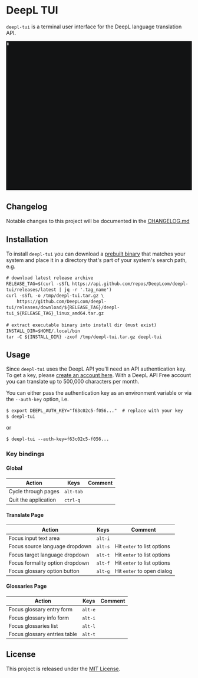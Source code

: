 # DeepL TUI

`deepl-tui` is a terminal user interface for the DeepL language translation API.

![](./assets/demo/demo.gif)

## Changelog

Notable changes to this project will be documented in the [CHANGELOG.md](./CHANGELOG.md)

## Installation

To install `deepl-tui` you can download a [prebuilt binary][prebuilt-binaries]
that matches your system and place it in a directory that's part of your
system's search path, e.g.
```shell
# download latest release archive
RELEASE_TAG=$(curl -sSfL https://api.github.com/repos/DeepLcom/deepl-tui/releases/latest | jq -r '.tag_name')
curl -sSfL -o /tmp/deepl-tui.tar.gz \
    https://github.com/DeepLcom/deepl-tui/releases/download/${RELEASE_TAG}/deepl-tui_${RELEASE_TAG}_linux_amd64.tar.gz

# extract executable binary into install dir (must exist)
INSTALL_DIR=$HOME/.local/bin
tar -C ${INSTALL_DIR} -zxof /tmp/deepl-tui.tar.gz deepl-tui
```

## Usage

Since `deepl-tui` uses the DeepL API you'll need an API authentication key.
To get a key, please [create an account here][create-account]. With a DeepL API 
Free account you can translate up to 500,000 characters per month.

You can either pass the authentication key as an environment variable or via
the `--auth-key` option, i.e.
```shell
$ export DEEPL_AUTH_KEY="f63c02c5-f056..."  # replace with your key
$ deepl-tui
```
or
```shell
$ deepl-tui --auth-key=f63c02c5-f056...
```

### Key bindings

#### Global

| Action               | Keys      | Comment |
| ---                  | ---       | ---     |
| Cycle through pages  | `alt-tab` |         |
| Quit the application | `ctrl-q`  |         |

#### Translate Page

| Action                          | Keys    | Comment                     |
| ---                             | ---     | ---                         |
| Focus input text area           | `alt-i` |                             |
| Focus source language dropdown  | `alt-s` | Hit `enter` to list options |
| Focus target language dropdown  | `alt-t` | Hit `enter` to list options |
| Focus formality option dropdown | `alt-f` | Hit `enter` to list options |
| Focus glossary option button    | `alt-g` | Hit `enter` to open dialog  |

#### Glossaries Page

| Action                       | Keys    | Comment |
| ---                          | ---     | ---     |
| Focus glossary entry form    | `alt-e` |         |
| Focus glossary info form     | `alt-i` |         |
| Focus glossaries list        | `alt-l` |         |
| Focus glossary entries table | `alt-t` |         |

## License

This project is released under the [MIT License](./LICENSE).

<!-- Links -->
[prebuilt-binaries]: https://github.com/DeepLcom/deepl-tui/releases/latest
[create-account]: https://www.deepl.com/pro#developer

